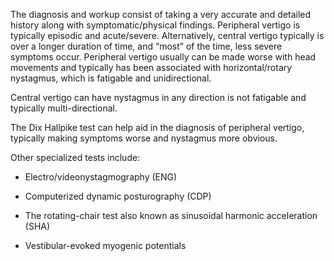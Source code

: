 The diagnosis and workup consist of taking a very accurate and detailed history along with symptomatic/physical findings. Peripheral vertigo is typically episodic and acute/severe. Alternatively, central vertigo typically is over a longer duration of time, and “most” of the time, less severe symptoms occur. Peripheral vertigo usually can be made worse with head movements and typically has been associated with horizontal/rotary nystagmus, which is fatigable and unidirectional.

Central vertigo can have nystagmus in any direction is not fatigable and typically multi-directional.

The Dix Hallpike test can help aid in the diagnosis of peripheral vertigo, typically making symptoms worse and nystagmus more obvious.

Other specialized tests include:

- Electro/videonystagmography (ENG)

- Computerized dynamic posturography (CDP)

- The rotating-chair test also known as sinusoidal harmonic acceleration (SHA)

- Vestibular-evoked myogenic potentials